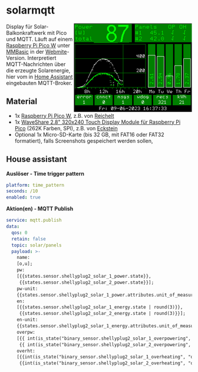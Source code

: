 # solarmqtt

[<img src="https://github.com/teuler/solarmqtt/blob/main/pics/scr02.png" align="right" alt="Drawing" width="320"/>](https://github.com/teuler/solarmqtt/blob/main/pics/scr02.png)

Display für Solar-Balkonkraftwerk mit Pico und MQTT. Läuft auf einem [Raspberry Pi Pico W](https://www.raspberrypi.com/products/raspberry-pi-pico/) unter [MMBasic](https://mmbasic.com/) in der [Webmite](https://geoffg.net/webmite.html)-Version. Interpretiert MQTT-Nachrichten über die erzeugte Solarenergie, hier vom in [Home Assistant](https://www.home-assistant.io/) eingebauten MQTT-Broker.

## Material
- 1x [Raspberry Pi Pico W](https://www.raspberrypi.com/products/raspberry-pi-pico/), z.B. von [Reichelt](https://www.reichelt.de/de/de/raspberry-pi-pico-w-rp2040-cortex-m0-wlan-microusb-rasp-pi-pico-w-p329646.html?PROVID=2788&gclid=EAIaIQobChMIuuXRwPKs_wIVTxUGAB0hJw2sEAQYASABEgL6TPD_BwE&&r=1)
- 1x [WaveShare 2.8" 320x240 Touch Display Module für Raspberry Pi Pico](https://www.waveshare.com/wiki/Pico-ResTouch-LCD-2.8) (262K Farben, SPI), z.B. von [Eckstein](https://eckstein-shop.de/WaveShare28inchTouchDisplayModuleforRaspberryPiPico2C262KColors2C320C3972402CSPI)
- Optional 1x Micro-SD-Karte (bis 32 GB, mit FAT16 oder FAT32 formatiert), falls Screenshots gespeichert werden sollen, 

<!-- Pro Wechselrichter einen [Shelly Plug S](https://www.shelly.cloud/en/products/shop/shelly-plug-s) oder einen vergleichbaren, Home Assistant-kompatiblen Zwischenstecker zur Leistungsmessung.-->

## House assistant

**Auslöser - Time trigger pattern**
```yaml
platform: time_pattern
seconds: /10
enabled: true
```

**Aktion(en) - MQTT Publish**
```yaml
service: mqtt.publish
data:
  qos: 0
  retain: false
  topic: solar/panels
  payload: >-
    name:  
    [o,u]; 
    pw:
    [{{states.sensor.shellyplug2_solar_1_power.state}},
     {{states.sensor.shellyplug2_solar_2_power.state}}];
    pw-unit:
    {{states.sensor.shellyplug2_solar_1_power.attributes.unit_of_measurement}};
    en: 
    [{{states.sensor.shellyplug2_solar_1_energy.state | round(3)}},
     {{states.sensor.shellyplug2_solar_2_energy.state | round(3)}}];
    en-unit:
    {{states.sensor.shellyplug2_solar_1_energy.attributes.unit_of_measurement}};
    overpw: 
    [{{ int(is_state("binary_sensor.shellyplug2_solar_1_overpowering", "on")) }},
     {{ int(is_state("binary_sensor.shellyplug2_solar_2_overpowering", "on")) }}]; 
    overht: 
    [{{int(is_state("binary_sensor.shellyplug2_solar_1_overheating", "on")) }},
     {{int(is_state("binary_sensor.shellyplug2_solar_2_overheating", "on")) }}];
```
